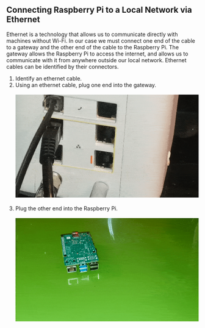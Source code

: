 ## Connecting Raspberry Pi to a Local Network via Ethernet
Ethernet is a technology that allows us to communicate directly with machines without Wi-Fi. In our case we must connect one end of the cable to a gateway and the other end of the cable to the  Raspberry Pi. The gateway allows the Raspberry Pi to access the internet, and allows us to communicate with it from anywhere outside our local network. Ethernet cables can be identified by their connectors.
1. Identify an ethernet cable.
2. Using an ethernet cable, plug one end into the gateway. 
<br></br>
![](../../media/gifs/inserting_ethernet_router.gif)
<br></br>
3. Plug the other end into the Raspberry Pi.
<br></br>
![](../../media/gifs/inserting_ethernet_pi.gif)
<br></br>